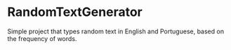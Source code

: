 # RandomTextGenerator

Simple project that types random text in English and Portuguese, based on the frequency of words.
